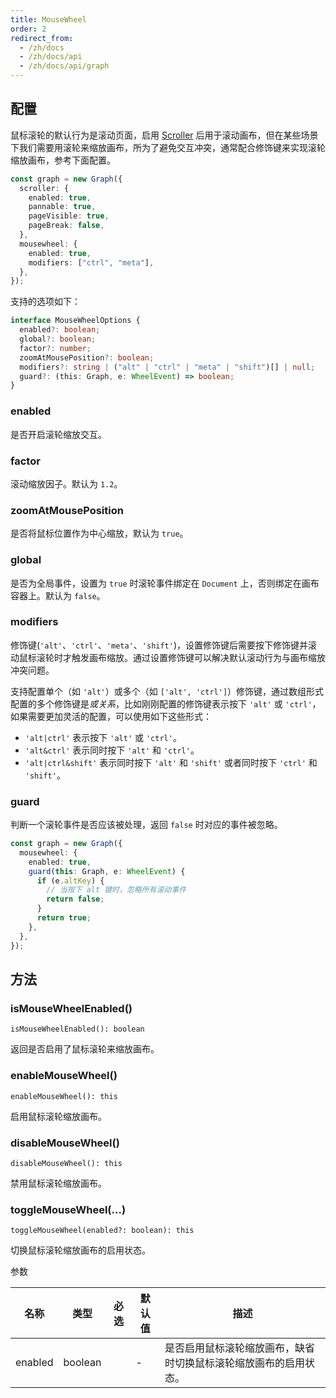 ```yaml
---
title: MouseWheel
order: 2
redirect_from:
  - /zh/docs
  - /zh/docs/api
  - /zh/docs/api/graph
---
```


## 配置

鼠标滚轮的默认行为是滚动页面，启用 [Scroller](/zh/docs/api/graph/scroller) 后用于滚动画布，但在某些场景下我们需要用滚轮来缩放画布，所为了避免交互冲突，通常配合修饰键来实现滚轮缩放画布，参考下面配置。

```ts
const graph = new Graph({
  scroller: {
    enabled: true,
    pannable: true,
    pageVisible: true,
    pageBreak: false,
  },
  mousewheel: {
    enabled: true,
    modifiers: ["ctrl", "meta"],
  },
});
```

<!-- > 按住 `Command` 键通过滚轮缩放画布。

<iframe src="/demos/tutorial/basic/mousewheel/playground"></iframe> -->

支持的选项如下：

```ts
interface MouseWheelOptions {
  enabled?: boolean;
  global?: boolean;
  factor?: number;
  zoomAtMousePosition?: boolean;
  modifiers?: string | ("alt" | "ctrl" | "meta" | "shift")[] | null;
  guard?: (this: Graph, e: WheelEvent) => boolean;
}
```

### enabled

是否开启滚轮缩放交互。

### factor

滚动缩放因子。默认为 `1.2`。

### zoomAtMousePosition

是否将鼠标位置作为中心缩放，默认为 `true`。

### global

是否为全局事件，设置为 `true` 时滚轮事件绑定在 `Document` 上，否则绑定在画布容器上。默认为 `false`。

### modifiers

修饰键(`'alt'`、`'ctrl'`、`'meta'`、`'shift'`)，设置修饰键后需要按下修饰键并滚动鼠标滚轮时才触发画布缩放。通过设置修饰键可以解决默认滚动行为与画布缩放冲突问题。

支持配置单个（如 `'alt'`）或多个（如 `['alt', 'ctrl']`）修饰键，通过数组形式配置的多个修饰键是*或关系*，比如刚刚配置的修饰键表示按下 `'alt'` 或 `'ctrl'`，如果需要更加灵活的配置，可以使用如下这些形式：

- `'alt|ctrl'` 表示按下 `'alt'` 或 `'ctrl'`。
- `'alt&ctrl'` 表示同时按下 `'alt'` 和 `'ctrl'`。
- `'alt|ctrl&shift'` 表示同时按下 `'alt'` 和 `'shift'` 或者同时按下 `'ctrl'` 和 `'shift'`。

### guard

判断一个滚轮事件是否应该被处理，返回 `false` 时对应的事件被忽略。

```ts
const graph = new Graph({
  mousewheel: {
    enabled: true,
    guard(this: Graph, e: WheelEvent) {
      if (e.altKey) {
        // 当按下 alt 键时，忽略所有滚动事件
        return false;
      }
      return true;
    },
  },
});
```

## 方法

### isMouseWheelEnabled()

```sign
isMouseWheelEnabled(): boolean
```

返回是否启用了鼠标滚轮来缩放画布。

### enableMouseWheel()

```sign
enableMouseWheel(): this
```

启用鼠标滚轮缩放画布。

### disableMouseWheel()

```sign
disableMouseWheel(): this
```

禁用鼠标滚轮缩放画布。

### toggleMouseWheel(...)

```sign
toggleMouseWheel(enabled?: boolean): this
```

切换鼠标滚轮缩放画布的启用状态。

<span class="tag-param">参数<span>

| 名称    | 类型    | 必选 | 默认值 | 描述                                                             |
| ------- | ------- | :--: | ------ | ---------------------------------------------------------------- |
| enabled | boolean |      | -      | 是否启用鼠标滚轮缩放画布，缺省时切换鼠标滚轮缩放画布的启用状态。 |
